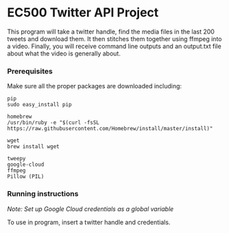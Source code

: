 # EC500 Twitter API Project

This program will take a twitter handle, find the media files in the last 200 tweets and download them. It then stitches them together
using ffmpeg into a video. Finally, you will receive command line outputs and an output.txt file about what the video is generally about.

### Prerequisites
  Make sure all the proper packages are downloaded including:
  ```
  pip
  sudo easy_install pip
  ```
  ```
  homebrew
  /usr/bin/ruby -e "$(curl -fsSL https://raw.githubusercontent.com/Homebrew/install/master/install)"
  ```
  ```
  wget
  brew install wget 
  ```
  ```
  tweepy
  google-cloud
  ffmpeg
  Pillow (PIL)
  ```
### Running instructions
  *Note: Set up Google Cloud credentials as a global variable*
  
  To use in program, insert a twitter handle and credentials.
